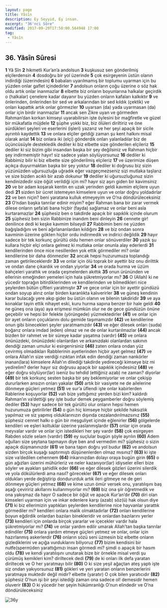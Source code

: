 ```yaml
---
layout: page
title: Yâsîn
description: Ey Seyyid, Ey insan.
excerpt: "36'nci Sûre"
modified: 2017-09-29T17:50:00.564948 17:00
tag: 
 - Yâsîn
---
```


## 36. Yâsîn Sûresi

**1** Yâ Sîn
**2** hikmetli Kur’an’a andolsun
**3** kuşkusuz sen gönderilmiş elçilerdensin
**4** dosdoğru bir yol üzerinde
**5** çok esirgeyenin üstün olanın indirdiği (üzerindesin)
**6** babaları uyarılmamış bir toplumu uyarman için bu yüzden onlar gaflet içindedirler
**7** andolsun onların çoğu üzerine o söz hak oldu artık onlar inanmazlar
**8** elbette biz onların boyunlarına halkalar geçirdik o (halkalar) çenelere kadar dayanır bu yüzden onların kafaları kalkıktır
**9** ve önlerinden, önlerinden bir sed ve arkalarından bir sed kıldık (çektik) ve onları kapattık artık onlar görmezler
**10** uyarsan (da) yada uyarmasan (da) onlar için birdir inanmazlar
**11** ancak sen Zikre uyan ve görmeden Rahman’dan korkan kimseyi uyarabilirsin işte öylesini bir mağfiretle ve güzel bir mükafatla müjdele 
**12** şüphe yokki biz, biz ölüleri diriltiriz ve öne sürdükleri şeyleri ve eserlerini (işleri) yazarız ve her şeyi apaçık bir sicile ayrıntılı kaydettik
**13** ve onlara elçiler geldiği zaman şu kent halkını misal olarak anlat 
**14** biz onlara iki (elçi) gönderdik onları yalanladılar biz de üçüncüsüyle destekledik dediler ki biz elbette size gönderilen elçileriz
**15** dediler ki siz bizim gibi insandan başka bir şey değilsiniz ve Rahman hiçbir şey indirmemiştir hayır! siz sadece yalan söylüyorsunuz
**16** dediler ki Rabbimiz bilir ki biz elbette size gönderilmiş elçileriz
**17** ve üzerimize düşen açıkça duyurmaktan başka bir şey yoktur 
**18** dediler ki doğrusu biz sizin yüzünüzden uğursuzluğa uğradık eğer vazgeçmezseniz sizi mutlaka taşlarız ve size bizden acıklı bir azab dokunur 
**19** dediler ki uğursuzluğunuz sizin kendinizdedir size öğüt verildiği için mi? hayır siz aşırı giden bir kavimsiniz
**20** ve bir adam koşarak kentin en uzak yerinden geldi kavmim elçilere uyun dedi
**21** sizden bir ücret istemeyen kimselere uyun ve onlar doğru yoldadırlar
**22** ve ben niçin? beni yaratana kulluk etmeyeyim ve O’na döndürüleceksiniz
**23** O’ndan başka tanrılar edinir miyim? eğer Rahman bana bir zarar vermek dilese onların şefa’ati bana hiçbir (fayda) sağlamaz ve onlar beni asla kurtaramazlar
**24** şüphesiz ben o takdirde apaçık bir sapıklık içinde olurum
**25** şüphesiz ben sizin Rabbinize inandım beni dinleyin
**26** cennete gir! denilince dedi ki keşke kavmim bilseydi
**27** Rabbimin beni ne yüzden bağışladığını ve beni ağırlananlardan kıldığını 
**28** ve biz ondan sonra kavminin üzerine gökten hiçbir ordu indirmedik ve indirici değildik
**29** hayır sadece bir tek korkunç gürültü oldu hemen onlar sönüverdiler
**30** yazık şu kullara hiçbir elçi onlara gelmez ki mutlaka onlar onunla alay ederlerdi
**31** kendilerinden önce nice nesillerden yok ettik görmediler mi? onlar kendilerine bir daha dönmezler
**32** ancak hepsi huzurumuza toplandığı zaman getirileceklerdir
**33** ve onlar için ölü toprak bir ayettir biz onu dirilttik ve ondan dane çıkardık ve ondan yiyorlar
**34** ve orada hurma ve üzüm bahçeleri yarattık ve orada çeşmelerden akıttık 
**35** onun ürününden ve ellerinin emeğinden yemeleri için hala şükretmiyorlar mı?
**36** O (Allah) ki ne yücedir toprağın bitirdiklerinden ve kendilerinden ve bilmedikleri nice şeylerden bütün çiftleri yaratmıştır 
**37** ve gece onlar için bir ayettir gündüzü ondan soyup alırız onlar birden karanlıkta kalıverirler
**38** ve güneş kendinin karar bulacağı yere akıp gider bu üstün olanın ve bilenin takdiridir
**39** ve aya konaklar tayin ettik nihayet eski, kuru hurma sapına benzer bir hale geldi 
**40** ne güneş ona (aya) aya erişmesi mümkün olur ne de gece gündüzün önüne geçebilir ve hepsi bir felekte (yörüngede) yüzmektedirler
**(41)** ve onlar için bir ayet onların çoçuklarını dolu gemide taşımamızdır
**(42)** ve kendilerine onun gibi binecekleri şeyler yaratmamızdır 
**(43)** ve eğer dilesek onları (suda) boğarız onlara imdad (eden) olmaz ve ne de onlar kurtarılmazlar
**(44)** ancak bizden bir rahmet ve bir süreye kadar yaşatma (vardır) 
**(45)** ve onlara önünüzdeki, önünüzdeki olanlardan ve arkanızdaki olanlardan sakının dendiği zaman umulur ki esirgenirsiniz
**(46)** zaten onlara ondan yüz çevirmiş olmadıkları Rabblerinin ayetlerinden hiçbir ayet gelmez 
**(47)** ve onlara Allah’ın size verdiği rızıktan infak edin dendiği zaman nankörler inanan(lara) kimselere Allah’ın dilediği takdirde yedireceği kimseye biz mi yedirelim? derler hayır siz doğrusu apaçık bir sapıklık içindesiniz
**(48)** ve eğer doğru söylüyor(lar) iseniz bu tehdid (ettiğiniz azab) ne zaman? diyorlar 
**(49)** bir tek korkunç sesten başka bir şey beklemiyorlar ve onlar çekişip dururlarken ansızın onları yakalar 
**(50)** artık bir vasiyete ne de ailelerine dönmeye güçleri yetmez
**(51)** ve sur’a üflendi işte onlar kabirlerden Rablerine koşuyorlar
**(52)** vah bize yattığımız yerden bizi kim? kaldırdı Rahman’ın va’dettiği şey işte budur demek peygamberler doğru söylemiş dediler 
**(53)** hayır sadece bir tek gürültü olur onların hepsi hemen huzurumuza getirilirler
**(54)** o gün hiç kimseye hiçbir şekilde haksızlık yapılmaz ve siz yapmış olduklarınızın dışında cezalandırılmazsınız 
**(55)** şüphesiz cennet halkı o gün bir meşguliyet içinde eğlenirler
**(56)** gölgelerde kendileri ve eşleri koltuklar üzerine yaslanmışlardır
**(57)** onlar için orada meyvalar vardır ve onlar için istedikleri her şey vardır 
**(58)** çok esirgeyen Rabden sözle selam (vardır)
**(59)** ey suçlular bugün şöyle ayrılın 
**(60)** Adem oğulları size şeytana tapmayın diye ben and vermedim mi? şüphesiz o sizin apaçık düşmanınızdır
**(61)** ve bana tapın doğru yol budur
**(62)** ve andolsun sizden birçok kuşağı saptırmıştı düşünenlerden olmaz mısınız?
**(63)** ki işte size va’dedilen cehennem
**(64)** inkarınızdan dolayı oraya bugün girin 
**(65)** o gün ağızları üzerini mühürleriz ve neler kazanıyor(lar) idiyseler elleri bize söyler ve ayakları şahidlik eder
**(66)** ve eğer dilesek gözleri üzerini silerdik ve yola dökülürlerdi ama nasıl? görecekler
**(67)** ve eğer dilesek onları oldukları yerde değiştirip dondururduk artık ileri gitmeye ne de geri dönmeye güçleri yetmez
**(68)** ve kime uzun ömür versek onu, yaratılışını baş aşağı çeviririz akıllarını kullanmıyorlar mı?
**(69)** biz ona şiir öğretmedik ve ona yakışmaz da hayır O sadece bir  öğüt ve apaçık Kur’an’dır
**(70)** diri olan kimseleri uyarman için ve inkar edenlere karşı (azab) söz(ü) hak olsun diye 
**(71)** ki biz ellerimizin yaptıkları şeylerden kendilerine nice hayvanlar yarattık görmediler mi? kendileri onlara malik olmaktadırlar
**(72)** onları kendilerine boyun eğdirdik onlardan bazıları binekleridir ve onlardan bazılarını yerler
**(73)** kendileri için onlarda birçok yararlar ve içecekler vardır hala şükretmiyorlar mı?
**(74)** ve onlar yardım edilir umarak Allah’tan başka tanrılar edindiler
**(75)** onlara yardım etmeye güçleri yetmez ve onlar, onlar için hazırlanmış askerlerdir
**(76)** onların sözü seni üzmesin biz elbette onların gizlediklerini ve açığa vurduklarını biliyoruz 
**(77)** bizim kendisini bir nutfe(sperm)den yarattığımızı insan görmedi mi? şimdi o apaçık bir hasım oldu 
**(78)** ve kendi yaratılışını unutarak bize bir örnekle misal verdi şu çürümüş kemikleri kim? diriltecek dedi
**(79)** de ki onları ilk defa yaratan diriltecek ve O her yaratmayı bilir
**(80)** O ki size yeşil ağaçtan ateş yaptı işte siz ondan yakıyorsunuz
**(81)** gökleri ve yeri yaratan onların benzerlerini yaratmaya muktedir değil midir? elbette (yaratır) O çok bilen yaratıcıdır
**(82)** şüphesiz O’nun işi bir şeyi istediği zaman ona sadece ol! demesidir hemen oluverir
**(83)** O ki yücedir her şeyin hükümranlığı O’nun elindedir ve O’na döndürüleceksiniz

![36y]({{site.url}}/images/ayrac-muhur.png)
